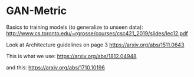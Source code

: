 # GAN-Metric
Basics to training models (to generalize to unseen data):
http://www.cs.toronto.edu/~rgrosse/courses/csc421_2019/slides/lec12.pdf


Look at Architecture guidelines on page 3 
https://arxiv.org/abs/1511.0643

This is what we use:
https://arxiv.org/abs/1812.04948

and this:
https://arxiv.org/abs/1710.10196


